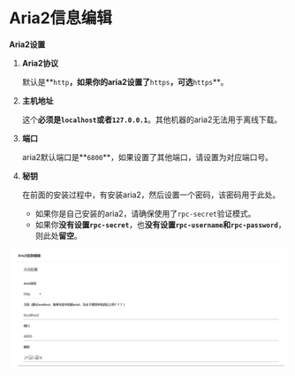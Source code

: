 # Aria2信息编辑

**Aria2设置**

1. **Aria2协议**

   默认是**`http`**，如果你的aria2设置了**`https`**，可选**`https`**。

2. **主机地址**

   这个**必须是`localhost`或者`127.0.0.1`**。其他机器的aria2无法用于离线下载。

3. **端口**

   aria2默认端口是**`6800`**，如果设置了其他端口，请设置为对应端口号。

4. **秘钥**

   在前面的安装过程中，有安装aria2，然后设置一个密码，该密码用于此处。

   * 如果你是自己安装的aria2，请确保使用了`rpc-secret`验证模式。
   * 如果你**没有设置`rpc-secret`**，也**没有设置`rpc-username`和`rpc-password`**，则此处**留空**。

![](../../.gitbook/assets/snipaste_2018-11-20_17-00-37.png)

